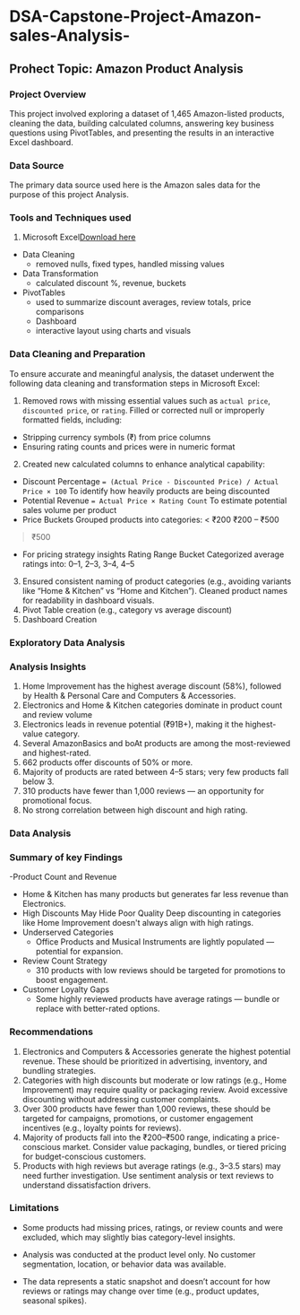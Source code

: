 # DSA-Capstone-Project-Amazon-sales-Analysis-

## Prohect Topic: Amazon Product Analysis

### Project Overview
This project involved exploring a dataset of 1,465 Amazon-listed products, cleaning the data, building calculated columns, answering key business questions using PivotTables, and presenting the results in an interactive Excel dashboard.

### Data Source
The primary data source used here is the Amazon sales data for the purpose of this project Analysis.

### Tools and Techniques used

1. Microsoft Excel[Download here](https://www.microsoft.com/en-us/microsoft-365/excel)
- Data Cleaning
  -  removed nulls, fixed types, handled missing values
- Data Transformation
  -  calculated discount %, revenue, buckets
- PivotTables
  -  used to summarize discount averages, review totals, price comparisons
  -  Dashboard
  -  interactive layout using charts and visuals

### Data Cleaning and Preparation

To ensure accurate and meaningful analysis, the dataset underwent the following data cleaning and transformation steps in Microsoft Excel:

1. Removed rows with missing essential values such as `actual price`, `discounted price`, or `rating`.
Filled or corrected  null or improperly formatted fields, including:
  -  Stripping currency symbols (₹) from price columns
  -  Ensuring rating counts and prices were in numeric format
2. Created new calculated columns to enhance analytical capability:
 -  Discount Percentage
  `= (Actual Price - Discounted Price) / Actual Price × 100`
    To identify how heavily products are being discounted
  -  Potential Revenue
  `= Actual Price × Rating Count`
 To estimate potential sales volume per product
  -  Price Buckets
  Grouped products into categories:
< ₹200
₹200 – ₹500
> ₹500
  -  For pricing strategy insights
  Rating Range Bucket
  Categorized average ratings into:
 0–1, 2–3, 3–4, 4–5 
3. Ensured  consistent naming of product categories (e.g., avoiding variants like “Home & Kitchen” vs “Home and Kitchen”).
Cleaned product names for readability in dashboard visuals.
4. Pivot Table creation (e.g., category vs average discount)
5. Dashboard Creation

### Exploratory Data Analysis

### Analysis Insights

1. Home Improvement has the highest average discount (58%), followed by Health & Personal Care and Computers & Accessories.
2. Electronics and Home & Kitchen categories dominate in product count and review volume
3. Electronics leads in revenue potential (₹91B+), making it the highest-value category.
4. Several AmazonBasics and boAt products are among the most-reviewed and highest-rated.
5. 662 products offer discounts of 50% or more.
6. Majority of products are rated between 4–5 stars; very few products fall below 3.
7. 310 products have fewer than 1,000 reviews — an opportunity for promotional focus.
8. No strong correlation between high discount and high rating.

### Data Analysis

### Summary of key Findings

-Product Count and Revenue
  -  Home & Kitchen has many products but generates far less revenue than Electronics.
  -  High Discounts May Hide Poor Quality
Deep discounting in categories like Home Improvement doesn't always align with high ratings.
- Underserved Categories
  -  Office Products and Musical Instruments are lightly populated — potential for expansion.
- Review Count Strategy
  -  310 products with low reviews should be targeted for promotions to boost engagement.
- Customer Loyalty Gaps
  -  Some highly reviewed products have average ratings — bundle or replace with better-rated options.

### Recommendations

1. Electronics and Computers & Accessories generate the highest potential revenue.
These should be prioritized in advertising, inventory, and bundling strategies.
2. Categories with high discounts but moderate or low ratings (e.g., Home Improvement) may require quality or packaging review.
Avoid excessive discounting without addressing customer complaints.
3. Over 300 products have fewer than 1,000 reviews, these should be targeted for campaigns, promotions, or customer engagement incentives (e.g., loyalty points for reviews).
4. Majority of products fall into the ₹200–₹500 range, indicating a price-conscious market.
Consider value packaging, bundles, or tiered pricing for budget-conscious customers.
5. Products with high reviews but average ratings (e.g., 3–3.5 stars) may need further investigation.
Use sentiment analysis or text reviews to understand dissatisfaction drivers.

### Limitations

- Some products had missing prices, ratings, or review counts and were excluded, which may slightly bias category-level insights.

- Analysis was conducted at the product level only.
No customer segmentation, location, or behavior data was available.

- The data represents a static snapshot and doesn’t account for how reviews or ratings may change over time (e.g., product updates, seasonal spikes).
